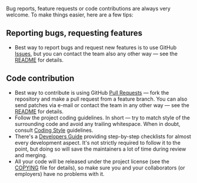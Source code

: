 Bug reports, feature requests or code contributions are always very welcome.
To make things easier, here are a few tips:

Reporting bugs, requesting features
-----------------------------------

-   Best way to report bugs and request new features is to use GitHub
    [Issues](https://github.com/mosra/magnum-examples/issues), but you can
    contact the team also any other way — see the [README](README.md) for
    details.

Code contribution
-----------------

-   Best way to contribute is using GitHub [Pull Requests](https://github.com/mosra/magnum-examples/pulls)
    — fork the repository and make a pull request from a feature branch. You
    can also send patches via e-mail or contact the team in any other way — see
    the [README](README.md) for details.
-   Follow the project coding guidelines. In short — try to match style of the
    surrounding code and avoid any trailing whitespace. When in doubt, consult
    [Coding Style](http://doc.magnum.graphics/magnum/coding-style.html)
    guidelines.
-   There's a [Developers Guide](http://doc.magnum.graphics/magnum/developers.html)
    providing step-by-step checklists for almost every development aspect. It's
    not strictly required to follow it to the point, but doing so will save the
    maintainers a lot of time during review and merging.
-   All your code will be released under the project license (see the
    [COPYING](COPYING) file for details), so make sure you and your
    collaborators (or employers) have no problems with it.
